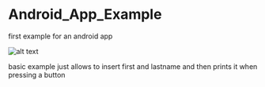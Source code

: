 # Android_App_Example
first example for an android app 

![alt text]()


basic example just allows to insert first and lastname
and then prints it when pressing a button
